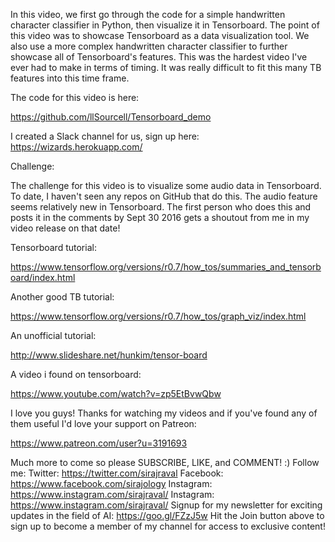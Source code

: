 In this video, we first go through the code for a simple handwritten character classifier in Python, then visualize it in Tensorboard. The point of this video was to showcase Tensorboard as a data visualization tool. We also use a more complex handwritten character classifier to further showcase all of Tensorboard's features. This was the hardest video I've ever had to make in terms of timing. It was really difficult to fit this many TB features into this time frame. 

The code for this video is here:

https://github.com/llSourcell/Tensorboard_demo

I created a Slack channel for us, sign up here:
https://wizards.herokuapp.com/

Challenge: 

The challenge for this video is to visualize some audio data in Tensorboard. To date, I haven't seen any repos on GitHub that do this. The audio feature seems relatively new in Tensorboard. The first person who does this and posts it in the comments by Sept 30 2016 gets a shoutout from me in my video release on that date!

Tensorboard tutorial:

https://www.tensorflow.org/versions/r0.7/how_tos/summaries_and_tensorboard/index.html

Another good TB tutorial:

https://www.tensorflow.org/versions/r0.7/how_tos/graph_viz/index.html

An unofficial tutorial:

http://www.slideshare.net/hunkim/tensor-board

A video i found on tensorboard:

https://www.youtube.com/watch?v=zp5EtBvwQbw

I love you guys! Thanks for watching my videos and if you've found any of them useful I'd love your support on Patreon:

https://www.patreon.com/user?u=3191693

Much more to come so please SUBSCRIBE, LIKE, and COMMENT! :)
Follow me:
Twitter: https://twitter.com/sirajraval
Facebook: https://www.facebook.com/sirajology Instagram: https://www.instagram.com/sirajraval/ Instagram: https://www.instagram.com/sirajraval/ 
Signup for my newsletter for exciting updates in the field of AI:
https://goo.gl/FZzJ5w
Hit the Join button above to sign up to become a member of my channel for access to exclusive content!